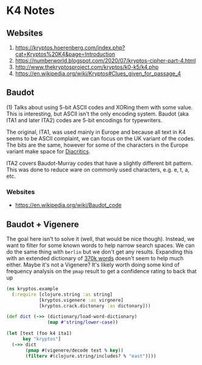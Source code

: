# K4 Notes

## Websites
1) https://kryptos.hoerenberg.com/index.php?cat=Kryptos%20K4&page=Introduction
2) https://numberworld.blogspot.com/2020/07/kryptos-cipher-part-4.html
3) http://www.thekryptosproject.com/kryptos/k0-k5/k4.php
4) https://en.wikipedia.org/wiki/Kryptos#Clues_given_for_passage_4

## Baudot
(1) Talks about using 5-bit ASCII codes and XORing them with some value. This is interesting, but ASCII isn't the only
encoding system. Baudot (aka ITA1 and later ITA2) codes are 5-bit encodings for typewriters. 

The original, ITA1, was used mainly in Europe and because all text in K4 seems to be ASCII complaint, we can focus on
the UK variant of the codes. The bits are the same, however for some of the characters in the Europe variant make
space for [Diacritics](https://en.wikipedia.org/wiki/Diacritic).

ITA2 covers Baudot-Murray codes that have a slightly different bit pattern. This was done to reduce ware
on commonly used characters, e.g. e, t, a, etc.

### Websites
* https://en.wikipedia.org/wiki/Baudot_code

## Baudot + Vigenere

The goal here isn't to solve it (well, that would be nice though). Instead, we want to filter for some known words
to help narrow search spaces. We can do the same thing with `berlin` but we don't get any results.
Expanding this with an extended dictionary of 
[370k words](https://raw.githubusercontent.com/dwyl/english-words/master/words_alpha.txt) doesn't seem to help much
either. 
Maybe it's not a Vigenere? It's likely worth doing some kind of frequency analysis on the `pmap` result to get a 
confidence rating to back that up
```clojure
(ns kryptos.example
  (:require [clojure.string :as string] 
            [kryptos.vigenere :as virgnere]
            [kryptos.crack.dictonary :as dictonary]))

(def dict (->> (dictionary/load-word-dictionary)
               (map #'string/lower-case))

(let [text (foo k4 ita1)
      key "kryptos"]
  (->> dict
       (pmap #(vigenere/decode text % key))
       (filterv #(clojure.string/includes? % "east"))))
```